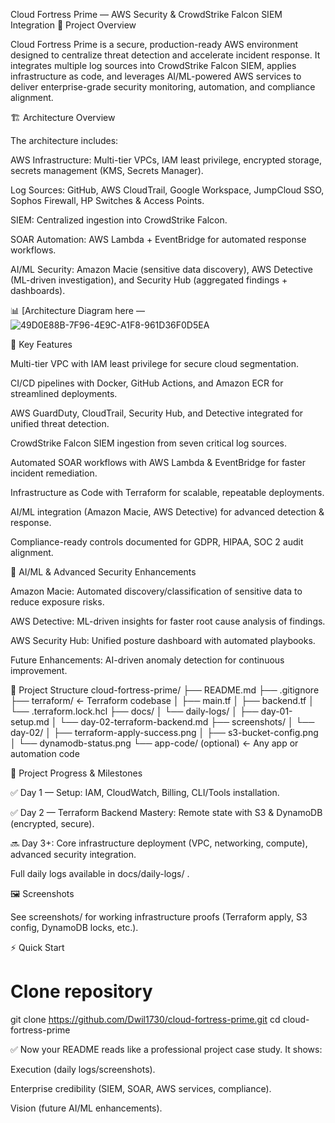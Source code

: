 Cloud Fortress Prime — AWS Security & CrowdStrike Falcon SIEM Integration
🚀 Project Overview

Cloud Fortress Prime is a secure, production-ready AWS environment designed to centralize threat detection and accelerate incident response. It integrates multiple log sources into CrowdStrike Falcon SIEM, applies infrastructure as code, and leverages AI/ML-powered AWS services to deliver enterprise-grade security monitoring, automation, and compliance alignment.

🏗️ Architecture Overview

The architecture includes:

AWS Infrastructure: Multi-tier VPCs, IAM least privilege, encrypted storage, secrets management (KMS, Secrets Manager).

Log Sources: GitHub, AWS CloudTrail, Google Workspace, JumpCloud SSO, Sophos Firewall, HP Switches & Access Points.

SIEM: Centralized ingestion into CrowdStrike Falcon.

SOAR Automation: AWS Lambda + EventBridge for automated response workflows.

AI/ML Security: Amazon Macie (sensitive data discovery), AWS Detective (ML-driven investigation), and Security Hub (aggregated findings + dashboards).

📊 [Architecture Diagram here — ![49D0E88B-7F96-4E9C-A1F8-961D36F0D5EA](https://github.com/user-attachments/assets/2c2e1f67-781f-413c-9d4c-605e3b5261ea)


🔑 Key Features

Multi-tier VPC with IAM least privilege for secure cloud segmentation.

CI/CD pipelines with Docker, GitHub Actions, and Amazon ECR for streamlined deployments.

AWS GuardDuty, CloudTrail, Security Hub, and Detective integrated for unified threat detection.

CrowdStrike Falcon SIEM ingestion from seven critical log sources.

Automated SOAR workflows with AWS Lambda & EventBridge for faster incident remediation.

Infrastructure as Code with Terraform for scalable, repeatable deployments.

AI/ML integration (Amazon Macie, AWS Detective) for advanced detection & response.

Compliance-ready controls documented for GDPR, HIPAA, SOC 2 audit alignment.

🤖 AI/ML & Advanced Security Enhancements

Amazon Macie: Automated discovery/classification of sensitive data to reduce exposure risks.

AWS Detective: ML-driven insights for faster root cause analysis of findings.

AWS Security Hub: Unified posture dashboard with automated playbooks.

Future Enhancements: AI-driven anomaly detection for continuous improvement.

📁 Project Structure
cloud-fortress-prime/
├── README.md
├── .gitignore
├── terraform/                ← Terraform codebase
│   ├── main.tf
│   ├── backend.tf
│   └── .terraform.lock.hcl
├── docs/
│   └── daily-logs/
│       ├── day-01-setup.md
│       └── day-02-terraform-backend.md
├── screenshots/
│   └── day-02/
│       ├── terraform-apply-success.png
│       ├── s3-bucket-config.png
│       └── dynamodb-status.png
└── app-code/ (optional)      ← Any app or automation code

📅 Project Progress & Milestones

✅ Day 1 — Setup: IAM, CloudWatch, Billing, CLI/Tools installation.

✅ Day 2 — Terraform Backend Mastery: Remote state with S3 & DynamoDB (encrypted, secure).

🔜 Day 3+: Core infrastructure deployment (VPC, networking, compute), advanced security integration.

Full daily logs available in docs/daily-logs/
.

🖼️ Screenshots

See screenshots/
 for working infrastructure proofs (Terraform apply, S3 config, DynamoDB locks, etc.).

⚡ Quick Start
# Clone repository
git clone https://github.com/Dwil1730/cloud-fortress-prime.git
cd cloud-fortress-prime


✅ Now your README reads like a professional project case study. It shows:

Execution (daily logs/screenshots).

Enterprise credibility (SIEM, SOAR, AWS services, compliance).

Vision (future AI/ML enhancements).
